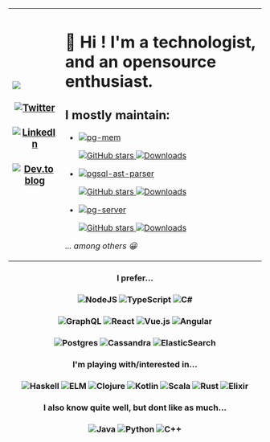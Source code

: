 <table>
  <tr>
    <td>
     
   <a href="https://stackoverflow.com/users/919514/olivier"><img src="https://github-readme-stackoverflow.vercel.app/?userID=919514" /></a>
   
   <h3 align="center">
   <a href="https://twitter.com/oguimbal">
     <img alt="Twitter" src="https://img.shields.io/badge/@oguimbal%20-%231DA1F2.svg?&style=for-the-badge&logo=Twitter&logoColor=white"/>
    </a>
   </h3>
    
   <h3 align="center">
   <a href="https://www.linkedin.com/in/oguimbal/">
     <img alt="LinkedIn" src="https://img.shields.io/badge/linkedin%20-%230077B5.svg?&style=for-the-badge&logo=linkedin&logoColor=white"/>
    </a>
   </h3>
   
   <h3 align="center">
   <a href="https://dev.to/oguimbal">
    <img alt="Dev.to blog" src="https://img.shields.io/badge/dev.to-0A0A0A?style=for-the-badge&logo=dev.to&logoColor=white" >
    </a>
   </h3>
   
  </td>
  <td>
      

<!--h2 align="center">
👋 Hi ! I'm a technologist, and an opensource enthusiast.
</h2-->

# 👋 Hi ! I'm a technologist, and an opensource enthusiast.

## I mostly maintain:

<ul>
  <li>
    
   [![pg-mem](https://img.shields.io/badge/pg--mem-an%20in%20memory%20postgres%20emulator%20(for%20unit%20tests)-%23316192.svg?&style=for-the-badge&logo=postgresql&logoColor=white)](https://github.com/oguimbal/pg-mem)
    
  [![GitHub stars](https://img.shields.io/github/stars/oguimbal/pg-mem.svg?style=social&label=Star&maxAge=2592000)  ![Downloads](https://img.shields.io/npm/dm/pg-mem.svg?style=social)](https://GitHub.com/oguimbal/pg-mem)
  </li>
  
  <li>
    
   [![pgsql-ast-parser](https://img.shields.io/badge/pgsql--ast--parser-a%20postgres%20sql%20syntax%20parser-%23316192.svg?&style=for-the-badge&logo=postgresql&logoColor=white)](https://github.com/oguimbal/pgsql-ast-parser)
    
  [![GitHub stars](https://img.shields.io/github/stars/oguimbal/pgsql-ast-parser.svg?style=social&label=Star&maxAge=2592000)  ![Downloads](https://img.shields.io/npm/dm/pgsql-ast-parser.svg?style=social)](https://GitHub.com/oguimbal/pgsql-ast-parser)
  </li>
  
  <li>
    
   [![pg-server](https://img.shields.io/badge/pg--server-a%20postgres%20server%20emulator%20%2F%20proxy%20%2F%20honeypot-%23316192.svg?&style=for-the-badge&logo=postgresql&logoColor=white)](https://github.com/oguimbal/pg-server)
    
  [![GitHub stars](https://img.shields.io/github/stars/oguimbal/pg-server.svg?style=social&label=Star&maxAge=2592000)  ![Downloads](https://img.shields.io/npm/dm/pg-server.svg?style=social)](https://GitHub.com/oguimbal/pg-server)
  </li>
</ul>


_... among others 😀_
      
  </td>
  </tr>
</table>
<!--h1 align="center">
  <a href="https://stackoverflow.com/users/919514/olivier"><img src="https://github-readme-stackoverflow.vercel.app/?userID=919514"></a>
</h1-->

<!--
https://github.com/Ileriayo/markdown-badges
  + https://simpleicons.org/ for other icons
-->

<h3 align="center">
  I prefer...
</h3>
<h3 align="center">
  <img alt="NodeJS" src="https://img.shields.io/badge/node.js%20-%2343853D.svg?&style=for-the-badge&logo=node.js&logoColor=white"/>
  <img alt="TypeScript" src="https://img.shields.io/badge/typescript%20-%23007ACC.svg?&style=for-the-badge&logo=typescript&logoColor=white"/>
  <img alt="C#" src="https://img.shields.io/badge/c%23%20-%23239120.svg?&style=for-the-badge&logo=c-sharp&logoColor=white"/>
</h3>
<h3 align="center">
  <img alt="GraphQL" src="https://img.shields.io/badge/-GraphQL-E10098?style=for-the-badge&logo=graphql"/>
  <img alt="React" src="https://img.shields.io/badge/react%20-%2320232a.svg?&style=for-the-badge&logo=react&logoColor=%2361DAFB"/>
  <img alt="Vue.js" src="https://img.shields.io/badge/vuejs%20-%2335495e.svg?&style=for-the-badge&logo=vue.js&logoColor=%234FC08D"/>
  <img alt="Angular" src="https://img.shields.io/badge/angular%20-%23DD0031.svg?&style=for-the-badge&logo=angular&logoColor=white"/>
</h3>
<h3 align="center">
  <img alt="Postgres" src ="https://img.shields.io/badge/postgres-%23316192.svg?&style=for-the-badge&logo=postgresql&logoColor=white"/>
  <img alt="Cassandra" src ="https://img.shields.io/badge/cassandra-%231287B1.svg?&style=for-the-badge&logo=apachecassandra&logoColor=white"/>
  <img alt="ElasticSearch" src="https://img.shields.io/badge/-ElasticSearch-005571?style=for-the-badge&logo=elasticsearch"/>

</h3>


<h3 align="center">
  I'm playing with/interested in...
</h3>
<h3 align="center">
  <img alt="Haskell" src="https://img.shields.io/badge/haskell-%235D4F85.svg?&style=for-the-badge&logo=haskell&logoColor=white"/>
  <img alt="ELM" src="https://img.shields.io/badge/ELM-%231293D8.svg?&style=for-the-badge&logo=elm&logoColor=white"/>
  <img alt="Clojure" src="https://img.shields.io/badge/clojure-%235881D8.svg?&style=for-the-badge&logo=clojure&logoColor=white"/>
  <img alt="Kotlin" src="https://img.shields.io/badge/kotlin-%230095D5.svg?&style=for-the-badge&logo=kotlin&logoColor=white"/>
  <img alt="Scala" src="https://img.shields.io/badge/scala-%23DC322F.svg?&style=for-the-badge&logo=scala&logoColor=white"/>
  <img alt="Rust" src="https://img.shields.io/badge/rust-%23000000.svg?&style=for-the-badge&logo=rust&logoColor=white"/>
   <img alt="Elixir" src="https://img.shields.io/badge/elixir-%234B275F.svg?&style=for-the-badge&logo=elixir&logoColor=white"/>
</h3>

<h3 align="center">
  I also know quite well, but dont like as much...
</h3>
<h3 align="center">
  <img alt="Java" src="https://img.shields.io/badge/java-%23ED8B00.svg?&style=for-the-badge&logo=java&logoColor=white"/>
  <img alt="Python" src="https://img.shields.io/badge/python%20-%2314354C.svg?&style=for-the-badge&logo=python&logoColor=white"/>
  <img alt="C++" src="https://img.shields.io/badge/c++%20-%2300599C.svg?&style=for-the-badge&logo=c%2B%2B&ogoColor=white"/>
</h3>

